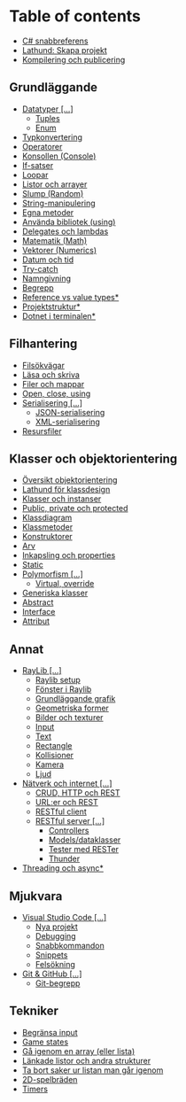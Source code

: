 # Table of contents

* [C# snabbreferens](README.md)
* [Lathund: Skapa projekt](lathund-skapa-projekt.md)
* [Kompilering och publicering](kompilering-och-publicering.md)

## Grundläggande

* [Datatyper \[…\]](grundlaeggande/datatyper/README.md)
  * [Tuples](grundlaeggande/datatyper/tuples.md)
  * [Enum](grundlaeggande/datatyper/enum.md)
* [Typkonvertering](grundlaeggande/typkonvertering.md)
* [Operatorer](grundlaeggande/operatorer.md)
* [Konsollen (Console)](grundlaeggande/konsollen-console.md)
* [If-satser](grundlaeggande/if-satser.md)
* [Loopar](grundlaeggande/loopar.md)
* [Listor och arrayer](grundlaeggande/listor-och-arrayer.md)
* [Slump (Random)](grundlaeggande/slump.md)
* [String-manipulering](grundlaeggande/string-manipulering.md)
* [Egna metoder](grundlaeggande/egna-metoder.md)
* [Använda bibliotek (using)](grundlaeggande/anvaenda-bibliotek-using.md)
* [Delegates och lambdas](grundlaeggande/delegates.md)
* [Matematik (Math)](grundlaeggande/matematik-math.md)
* [Vektorer (Numerics)](grundlaeggande/vektorer-numerics.md)
* [Datum och tid](grundlaeggande/datum-och-tid.md)
* [Try-catch](grundlaeggande/try-catch.md)
* [Namngivning](grundlaeggande/namngivning.md)
* [Begrepp](grundlaeggande/begrepp.md)
* [Reference vs value types\*](grundlaeggande/reference-vs-value-types.md)
* [Projektstruktur\*](grundlaeggande/projektstruktur.md)
* [Dotnet i terminalen\*](grundlaeggande/dotnet-i-terminalen.md)

## Filhantering

* [Filsökvägar](filhantering/filsoekvaegar.md)
* [Läsa och skriva](filhantering/laesa-och-skriva.md)
* [Filer och mappar](filhantering/filer-och-mappar.md)
* [Open, close, using](filhantering/open-close-using.md)
* [Serialisering \[…\]](filhantering/serialisering-.../README.md)
  * [JSON-serialisering](filhantering/serialisering-.../json-serialisering.md)
  * [XML-serialisering](filhantering/serialisering-.../xml-serialisering.md)
* [Resursfiler](filhantering/resursfiler.md)

## Klasser och objektorientering

* [Översikt objektorientering](klasser-och-objektorientering/oeversikt-objektorientering.md)
* [Lathund för klassdesign](klasser-och-objektorientering/lathund-foer-klassdesign.md)
* [Klasser och instanser](klasser-och-objektorientering/klasser-och-instanser.md)
* [Public, private och protected](klasser-och-objektorientering/public-private-och-protected.md)
* [Klassdiagram](klasser-och-objektorientering/klassdiagram.md)
* [Klassmetoder](klasser-och-objektorientering/klassmetoder.md)
* [Konstruktorer](klasser-och-objektorientering/kontruktorer.md)
* [Arv](klasser-och-objektorientering/arv.md)
* [Inkapsling och properties](klasser-och-objektorientering/inkapsling-och-properties.md)
* [Static](klasser-och-objektorientering/static.md)
* [Polymorfism \[…\]](klasser-och-objektorientering/polymorfism/README.md)
  * [Virtual, override](klasser-och-objektorientering/polymorfism/virtual-override.md)
* [Generiska klasser](klasser-och-objektorientering/generiska-klasser.md)
* [Abstract](klasser-och-objektorientering/abstract.md)
* [Interface](klasser-och-objektorientering/interface.md)
* [Attribut](klasser-och-objektorientering/attribut.md)

## Annat <a href="#grafik" id="grafik"></a>

* [RayLib \[…\]](grafik/raylib/README.md)
  * [Raylib setup](grafik/raylib/raylib-setup.md)
  * [Fönster i Raylib](grafik/raylib/foenster-i-raylib.md)
  * [Grundläggande grafik](grafik/raylib/grafik.md)
  * [Geometriska former](grafik/raylib/geometriska-former.md)
  * [Bilder och texturer](grafik/raylib/bilder-och-texturer.md)
  * [Input](grafik/raylib/input.md)
  * [Text](grafik/raylib/text.md)
  * [Rectangle](grafik/raylib/rectangle.md)
  * [Kollisioner](grafik/raylib/kollisioner.md)
  * [Kamera](grafik/raylib/kamera.md)
  * [Ljud](grafik/raylib/ljud.md)
* [Nätverk och internet \[…\]](grafik/naetverk-och-internet-.../README.md)
  * [CRUD, HTTP och REST](grafik/naetverk-och-internet-.../rest-och-crud.md)
  * [URL:er och REST](grafik/naetverk-och-internet-.../url-er-och-rest.md)
  * [RESTful client](grafik/naetverk-och-internet-.../restful-client.md)
  * [RESTful server \[…\]](grafik/naetverk-och-internet-.../restful-server/README.md)
    * [Controllers](grafik/naetverk-och-internet-.../restful-server/controllers.md)
    * [Models/dataklasser](grafik/naetverk-och-internet-.../restful-server/models.md)
    * [Tester med RESTer](grafik/naetverk-och-internet-.../restful-server/tester-med-rester.md)
    * [Thunder](grafik/naetverk-och-internet-.../restful-server/thunder.md)
* [Threading och async\*](grafik/threading-och-async.md)

## Mjukvara

* [Visual Studio Code \[…\]](mjukvara/visual-studio-code/README.md)
  * [Nya projekt](mjukvara/visual-studio-code/nya-projekt.md)
  * [Debugging](mjukvara/visual-studio-code/debugging.md)
  * [Snabbkommandon](mjukvara/visual-studio-code/snabbkommandon.md)
  * [Snippets](mjukvara/visual-studio-code/snippets.md)
  * [Felsökning](mjukvara/visual-studio-code/felsoekning.md)
* [Git & GitHub \[…\]](mjukvara/git-and-github/README.md)
  * [Git-begrepp](mjukvara/git-and-github/git-begrepp.md)

## Tekniker

* [Begränsa input](tekniker/begraensa-input.md)
* [Game states](tekniker/game-states.md)
* [Gå igenom en array (eller lista)](tekniker/ga-igenom-en-array.md)
* [Länkade listor och andra strukturer](tekniker/laenkade-listor-och-andra-strukturer.md)
* [Ta bort saker ur listan man går igenom](tekniker/ta-bort-saker-ur-listan-man-gar-igenom.md)
* [2D-spelbräden](tekniker/2d-spelbraeden.md)
* [Timers](tekniker/timers.md)
